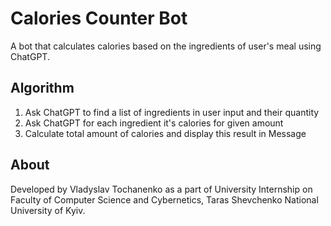 # Calories Counter Bot

A bot that calculates calories based on the ingredients of user's meal using ChatGPT.

## Algorithm

1. Ask ChatGPT to find a list of ingredients in user input and their quantity
2. Ask ChatGPT for each ingredient it's calories for given amount
3. Calculate total amount of calories and display this result in Message

## About

Developed by Vladyslav Tochanenko as a part of University Internship on Faculty of Computer Science and Cybernetics, Taras Shevchenko National University of Kyiv.
